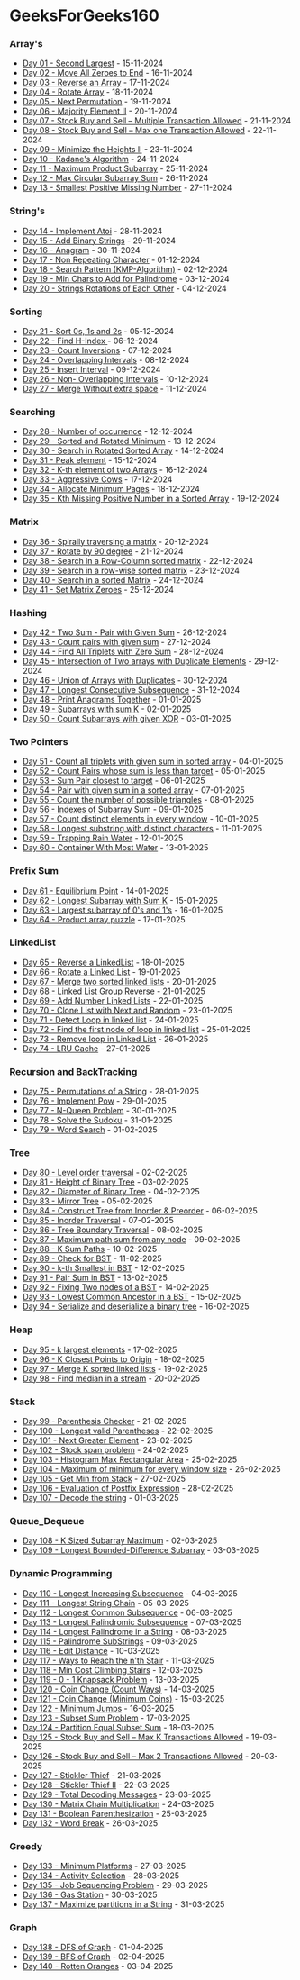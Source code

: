 # GeeksForGeeks160

### Array's

- [Day 01 - Second Largest](01-Arrays/Day01/) - 15-11-2024
- [Day 02 - Move All Zeroes to End](01-Arrays/Day02/) - 16-11-2024
- [Day 03 - Reverse an Array](01-Arrays/Day03/) - 17-11-2024
- [Day 04 - Rotate Array](01-Arrays/Day04/) - 18-11-2024
- [Day 05 - Next Permutation](01-Arrays/Day05/) - 19-11-2024
- [Day 06 - Majority Element II](01-Arrays/Day06/) - 20-11-2024
- [Day 07 - Stock Buy and Sell – Multiple Transaction Allowed](01-Arrays/Day07/) - 21-11-2024
- [Day 08 - Stock Buy and Sell – Max one Transaction Allowed](01-Arrays/Day08/) - 22-11-2024
- [Day 09 - Minimize the Heights II](01-Arrays/Day09/) - 23-11-2024
- [Day 10 - Kadane's Algorithm](01-Arrays/Day10/) - 24-11-2024
- [Day 11 - Maximum Product Subarray](01-Arrays/Day11/) - 25-11-2024
- [Day 12 - Max Circular Subarray Sum](01-Arrays/Day12/) - 26-11-2024
- [Day 13 - Smallest Positive Missing Number](01-Arrays/Day13/) - 27-11-2024

### String's

- [Day 14 - Implement Atoi](02-Strings/Day14/) - 28-11-2024
- [Day 15 - Add Binary Strings](02-Strings/Day15/) - 29-11-2024
- [Day 16 - Anagram](02-Strings/Day16/) - 30-11-2024
- [Day 17 - Non Repeating Character](02-Strings/Day17/) - 01-12-2024
- [Day 18 - Search Pattern (KMP-Algorithm)](02-Strings/Day18/) - 02-12-2024
- [Day 19 - Min Chars to Add for Palindrome](02-Strings/Day19/) - 03-12-2024
- [Day 20 - Strings Rotations of Each Other](02-Strings/Day20/) - 04-12-2024

### Sorting

- [Day 21 - Sort 0s, 1s and 2s](03-SortingDay21/) - 05-12-2024
- [Day 22 - Find H-Index ](03-SortingDay22/) - 06-12-2024
- [Day 23 - Count Inversions](03-SortingDay23/) - 07-12-2024
- [Day 24 - Overlapping Intervals](03-SortingDay24/) - 08-12-2024
- [Day 25 - Insert Interval](03-SortingDay25/) - 09-12-2024
- [Day 26 - Non- Overlapping Intervals](03-SortingDay26/) - 10-12-2024
- [Day 27 - Merge Without extra space](03-SortingDay27/) - 11-12-2024

### Searching

- [Day 28 - Number of occurrence](04-Searching/Day28/) - 12-12-2024
- [Day 29 - Sorted and Rotated Minimum](04-Searching/Day29/) - 13-12-2024
- [Day 30 - Search in Rotated Sorted Array](04-Searching/Day30/) - 14-12-2024
- [Day 31 - Peak element](04-Searching/Day31/) - 15-12-2024
- [Day 32 - K-th element of two Arrays](04-Searching/Day32/) - 16-12-2024
- [Day 33 - Aggressive Cows](04-Searching/Day33/) - 17-12-2024
- [Day 34 - Allocate Minimum Pages](04-Searching/Day34/) - 18-12-2024
- [Day 35 - Kth Missing Positive Number in a Sorted Array](04-Searching/Day35/) - 19-12-2024

### Matrix

- [Day 36 - Spirally traversing a matrix](05-Matrix/Day36/) - 20-12-2024
- [Day 37 - Rotate by 90 degree](05-Matrix/Day37/) - 21-12-2024
- [Day 38 - Search in a Row-Column sorted matrix](05-Matrix/Day38/) - 22-12-2024
- [Day 39 - Search in a row-wise sorted matrix](05-Matrix/Day39/) - 23-12-2024
- [Day 40 - Search in a sorted Matrix](05-Matrix/Day40/) - 24-12-2024
- [Day 41 - Set Matrix Zeroes](05-Matrix/Day41/) - 25-12-2024

### Hashing

- [Day 42 - Two Sum - Pair with Given Sum](06-Hashing/Day42/) - 26-12-2024
- [Day 43 - Count pairs with given sum](06-Hashing/Day43/) - 27-12-2024
- [Day 44 - Find All Triplets with Zero Sum](06-Hashing/Day44/) - 28-12-2024
- [Day 45 - Intersection of Two arrays with Duplicate Elements](06-Hashing/Day45/) - 29-12-2024
- [Day 46 - Union of Arrays with Duplicates](06-Hashing/Day46/) - 30-12-2024
- [Day 47 - Longest Consecutive Subsequence](06-Hashing/Day47/) - 31-12-2024
- [Day 48 - Print Anagrams Together](06-Hashing/Day48/) - 01-01-2025
- [Day 49 - Subarrays with sum K](06-Hashing/Day49/) - 02-01-2025
- [Day 50 - Count Subarrays with given XOR](06-Hashing/Day50/) - 03-01-2025

### Two Pointers

- [Day 51 - Count all triplets with given sum in sorted array](07-Two_Pointer/Day51/) - 04-01-2025
- [Day 52 - Count Pairs whose sum is less than target](07-Two_Pointer/Day52/) - 05-01-2025
- [Day 53 - Sum Pair closest to target](07-Two_Pointer/Day53/) - 06-01-2025
- [Day 54 - Pair with given sum in a sorted array](07-Two_Pointer/Day54/) - 07-01-2025
- [Day 55 - Count the number of possible triangles](07-Two_Pointer/Day55/) - 08-01-2025
- [Day 56 - Indexes of Subarray Sum](07-Two_Pointer/Day56/) - 09-01-2025
- [Day 57 - Count distinct elements in every window](07-Two_Pointer/Day57/) - 10-01-2025
- [Day 58 - Longest substring with distinct characters](07-Two_Pointer/Day58/) - 11-01-2025
- [Day 59 - Trapping Rain Water](07-Two_Pointer/Day59/) - 12-01-2025
- [Day 60 - Container With Most Water](07-Two_Pointer/Day60/) - 13-01-2025

### Prefix Sum

- [Day 61 -  Equilibrium Point](08-Prefix_Sum/Day61/) - 14-01-2025
- [Day 62 -  Longest Subarray with Sum K](08-Prefix_Sum/Day62/) - 15-01-2025
- [Day 63 -  Largest subarray of 0's and 1's](08-Prefix_Sum/Day63/) - 16-01-2025
- [Day 64 -  Product array puzzle](08-Prefix_Sum/Day64/) - 17-01-2025

### LinkedList

- [Day 65 - Reverse a LinkedList](09-LinkedList/Day65/) - 18-01-2025
- [Day 66 - Rotate a Linked List](09-LinkedList/Day66/) - 19-01-2025
- [Day 67 - Merge two sorted linked lists](09-LinkedList/Day67/) - 20-01-2025
- [Day 68 - Linked List Group Reverse](09-LinkedList/Day68/) - 21-01-2025
- [Day 69 - Add Number Linked Lists](09-LinkedList/Day69/) - 22-01-2025
- [Day 70 - Clone List with Next and Random](09-LinkedList/Day70/) - 23-01-2025
- [Day 71 - Detect Loop in linked list](09-LinkedList/Day71/) - 24-01-2025
- [Day 72 - Find the first node of loop in linked list](09-LinkedList/Day72/) - 25-01-2025
- [Day 73 - Remove loop in Linked List](09-LinkedList/Day73/) - 26-01-2025
- [Day 74 - LRU Cache](09-LinkedList/Day74/) - 27-01-2025

### Recursion and BackTracking

- [Day 75 - Permutations of a String](10-Recursion_BackTracking/Day75/) - 28-01-2025
- [Day 76 - Implement Pow](10-Recursion_BackTracking/Day76/) - 29-01-2025
- [Day 77 - N-Queen Problem](10-Recursion_BackTracking/Day77/) - 30-01-2025
- [Day 78 - Solve the Sudoku](10-Recursion_BackTracking/Day78/) - 31-01-2025
- [Day 79 - Word Search](10-Recursion_BackTracking/Day79/) - 01-02-2025

### Tree

- [Day 80 - Level order traversal](11-Tree/Day80/) - 02-02-2025
- [Day 81 - Height of Binary Tree](11-Tree/Day81/) - 03-02-2025
- [Day 82 - Diameter of Binary Tree](11-Tree/Day82/) - 04-02-2025
- [Day 83 - Mirror Tree](11-Tree/Day83/) - 05-02-2025
- [Day 84 - Construct Tree from Inorder & Preorder](11-Tree/Day84/) - 06-02-2025
- [Day 85 - Inorder Traversal](11-Tree/Day85/) - 07-02-2025
- [Day 86 - Tree Boundary Traversal](11-Tree/Day86/) - 08-02-2025
- [Day 87 - Maximum path sum from any node](11-Tree/Day87/) - 09-02-2025
- [Day 88 - K Sum Paths](11-Tree/Day88/) - 10-02-2025
- [Day 89 - Check for BST](11-Tree/Day89/) - 11-02-2025
- [Day 90 - k-th Smallest in BST](11-Tree/Day90/) - 12-02-2025
- [Day 91 - Pair Sum in BST](11-Tree/Day91/) - 13-02-2025
- [Day 92 - Fixing Two nodes of a BST](11-Tree/Day92/) - 14-02-2025
- [Day 93 - Lowest Common Ancestor in a BST](11-Tree/Day93/) - 15-02-2025
- [Day 94 - Serialize and deserialize a binary tree](11-Tree/Day94/) - 16-02-2025

### Heap

- [Day 95 - k largest elements](12-Heap/Day95/) - 17-02-2025
- [Day 96 - K Closest Points to Origin](12-Heap/Day96/) - 18-02-2025
- [Day 97 - Merge K sorted linked lists](12-Heap/Day97/) - 19-02-2025
- [Day 98 - Find median in a stream](12-Heap/Day98/) - 20-02-2025

### Stack

- [Day 99 - Parenthesis Checker](13-Stack/Day99/) - 21-02-2025
- [Day 100 - Longest valid Parentheses](13-Stack/Day100/) - 22-02-2025
- [Day 101 - Next Greater Element](13-Stack/Day101/) - 23-02-2025
- [Day 102 - Stock span problem](13-Stack/Day102/) - 24-02-2025
- [Day 103 - Histogram Max Rectangular Area](13-Stack/Day103/) - 25-02-2025
- [Day 104 - Maximum of minimum for every window size](13-Stack/Day104/) - 26-02-2025
- [Day 105 - Get Min from Stack](13-Stack/Day105/) - 27-02-2025
- [Day 106 - Evaluation of Postfix Expression](13-Stack/Day106/) - 28-02-2025
- [Day 107 - Decode the string](13-Stack/Day107/) - 01-03-2025 

### Queue_Dequeue

- [Day 108 - K Sized Subarray Maximum](14-Queue_Dequeue/Day108/) - 02-03-2025
- [Day 109 - Longest Bounded-Difference Subarray](14-Queue_Dequeue/Day109/) - 03-03-2025

### Dynamic Programming

- [Day 110 - Longest Increasing Subsequence](15-Dynamic_Programming/Day110/) - 04-03-2025
- [Day 111 - Longest String Chain](15-Dynamic_Programming/Day111/) - 05-03-2025
- [Day 112 - Longest Common Subsequence](15-Dynamic_Programming/Day112/) - 06-03-2025
- [Day 113 - Longest Palindromic Subsequence](15-Dynamic_Programming/Day113/) - 07-03-2025
- [Day 114 - Longest Palindrome in a String](15-Dynamic_Programming/Day114/) - 08-03-2025
- [Day 115 - Palindrome SubStrings](15-Dynamic_Programming/Day115/) - 09-03-2025
- [Day 116 - Edit Distance](15-Dynamic_Programming/Day116/) - 10-03-2025
- [Day 117 - Ways to Reach the n'th Stair](15-Dynamic_Programming/Day117/) - 11-03-2025
- [Day 118 - Min Cost Climbing Stairs](15-Dynamic_Programming/Day118/) - 12-03-2025
- [Day 119 - 0 - 1 Knapsack Problem](15-Dynamic_Programming/Day119/) - 13-03-2025
- [Day 120 - Coin Change (Count Ways)](15-Dynamic_Programming/Day120/) - 14-03-2025
- [Day 121 - Coin Change (Minimum Coins)](15-Dynamic_Programming/Day121/) - 15-03-2025
- [Day 122 - Minimum Jumps](15-Dynamic_Programming/Day122/) - 16-03-2025
- [Day 123 - Subset Sum Problem](15-Dynamic_Programming/Day123/) - 17-03-2025
- [Day 124 - Partition Equal Subset Sum](15-Dynamic_Programming/Day124/) - 18-03-2025
- [Day 125 - Stock Buy and Sell – Max K Transactions Allowed](15-Dynamic_Programming/Day125/) - 19-03-2025
- [Day 126 - Stock Buy and Sell – Max 2 Transactions Allowed](15-Dynamic_Programming/Day126/) - 20-03-2025
- [Day 127 - Stickler Thief](15-Dynamic_Programming/Day127/) - 21-03-2025
- [Day 128 - Stickler Thief II](15-Dynamic_Programming/Day128/) - 22-03-2025
- [Day 129 - Total Decoding Messages](15-Dynamic_Programming/Day129/) - 23-03-2025
- [Day 130 - Matrix Chain Multiplication](15-Dynamic_Programming/Day130/) - 24-03-2025
- [Day 131 - Boolean Parenthesization](15-Dynamic_Programming/Day131/) - 25-03-2025
- [Day 132 - Word Break](15-Dynamic_Programming/Day132/) - 26-03-2025

### Greedy

- [Day 133 - Minimum Platforms](16-Greedy/Day133/) - 27-03-2025
- [Day 134 - Activity Selection](16-Greedy/Day134/) - 28-03-2025
- [Day 135 - Job Sequencing Problem](16-Greedy/Day135/) - 29-03-2025
- [Day 136 - Gas Station](16-Greedy/Day136/) - 30-03-2025
- [Day 137 - Maximize partitions in a String](16-Greedy/Day137/) - 31-03-2025

### Graph

- [Day 138 - DFS of Graph](17-Graph/Day138/) - 01-04-2025
- [Day 139 - BFS of Graph](17-Graph/Day139/) - 02-04-2025
- [Day 140 - Rotten Oranges](17-Graph/Day140/) - 03-04-2025